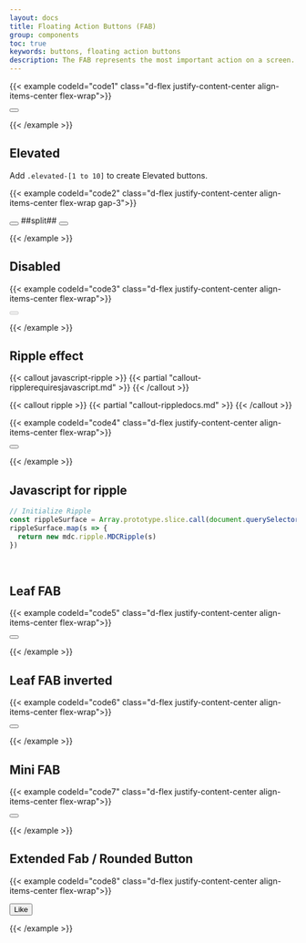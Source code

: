 ```yaml
---
layout: docs
title: Floating Action Buttons (FAB)
group: components
toc: true
keywords: buttons, floating action buttons
description: The FAB represents the most important action on a screen. It puts key actions within reach.
---
```


{{< example codeId="code1" class="d-flex justify-content-center align-items-center flex-wrap">}}

<button type="button" class="btn btn-fab btn-primary">
  <i class="bi bi-heart-fill"></i>
</button>

{{< /example >}}

## Elevated
Add ```.elevated-[1 to 10]``` to create Elevated buttons.

{{< example codeId="code2" class="d-flex justify-content-center align-items-center flex-wrap gap-3">}}

<button type="button" class="btn btn-fab btn-tertiary elevated-1">
  <i class="bi bi-heart-fill"></i>
</button>
##split##
<button type="button" class="btn btn-fab btn-tertiary elevated-10">
  <i class="bi bi-heart-fill"></i>
</button>

{{< /example >}}

## Disabled
{{< example codeId="code3" class="d-flex justify-content-center align-items-center flex-wrap">}}

<button type="button" class="btn btn-fab btn-primary" disabled>
  <i class="bi bi-heart-fill"></i>
</button>

{{< /example >}}

## Ripple effect

{{< callout javascript-ripple >}}
{{< partial "callout-ripplerequiresjavascript.md" >}}
{{< /callout >}}

{{< callout ripple >}}
{{< partial "callout-rippledocs.md" >}}
{{< /callout >}}

{{< example codeId="code4" class="d-flex justify-content-center align-items-center flex-wrap">}}

<button type="button" class="btn btn-fab btn-primary">
  <i class="bi bi-heart-fill"></i>
  <span class="ripple-surface"></span>
</button>

{{< /example >}}

## Javascript for ripple
```javascript
// Initialize Ripple
const rippleSurface = Array.prototype.slice.call(document.querySelectorAll('.ripple-surface'))
rippleSurface.map(s => {
  return new mdc.ripple.MDCRipple(s)
})
```

<br>

## Leaf FAB
{{< example codeId="code5" class="d-flex justify-content-center align-items-center flex-wrap">}}

<button type="button" class="btn btn-fab leaf-fab btn-danger">
  <i class="bi bi-heart-fill"></i>
</button>

{{< /example >}}

## Leaf FAB inverted
{{< example codeId="code6" class="d-flex justify-content-center align-items-center flex-wrap">}}

<button type="button" class="btn btn-fab leaf-fab-inverted btn-danger">
  <i class="bi bi-heart-fill"></i>
</button>
        
{{< /example >}}

## Mini FAB
{{< example codeId="code7" class="d-flex justify-content-center align-items-center flex-wrap">}}

<button type="button" class="btn btn-fab mini-fab btn-success">
  <i class="bi bi-heart-fill"></i>
</button>
        
{{< /example >}}

## Extended Fab / Rounded Button
{{< example codeId="code8" class="d-flex justify-content-center align-items-center flex-wrap">}}

<button type="button" class="btn btn-success btn-lg rounded-pill">
  <i class="bi bi-heart-fill"></i> Like
</button>
        
{{< /example >}}
